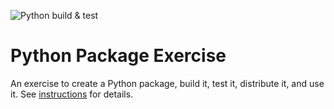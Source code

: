 ![Python build & test](https://github.com/nyu-software-engineering/3-python-package-pypacks/actions/workflows/build.yaml/badge.svg)

# Python Package Exercise

An exercise to create a Python package, build it, test it, distribute it, and use it. See [instructions](./instructions.md) for details.
